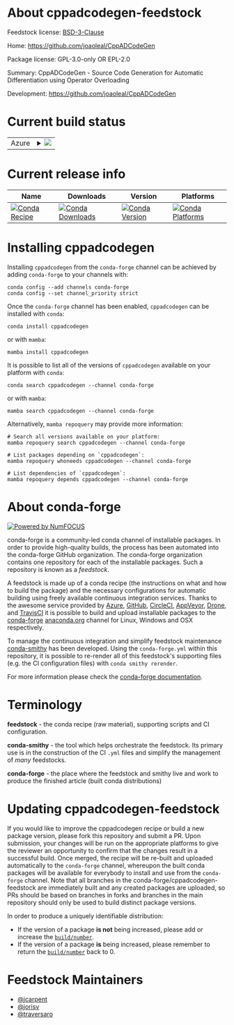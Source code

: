 About cppadcodegen-feedstock
============================

Feedstock license: [BSD-3-Clause](https://github.com/conda-forge/cppadcodegen-feedstock/blob/main/LICENSE.txt)

Home: https://github.com/joaoleal/CppADCodeGen

Package license: GPL-3.0-only OR EPL-2.0

Summary: CppADCodeGen - Source Code Generation for Automatic Differentiation using Operator Overloading

Development: https://github.com/joaoleal/CppADCodeGen

Current build status
====================


<table>
    
  <tr>
    <td>Azure</td>
    <td>
      <details>
        <summary>
          <a href="https://dev.azure.com/conda-forge/feedstock-builds/_build/latest?definitionId=12313&branchName=main">
            <img src="https://dev.azure.com/conda-forge/feedstock-builds/_apis/build/status/cppadcodegen-feedstock?branchName=main">
          </a>
        </summary>
        <table>
          <thead><tr><th>Variant</th><th>Status</th></tr></thead>
          <tbody><tr>
              <td>linux_64</td>
              <td>
                <a href="https://dev.azure.com/conda-forge/feedstock-builds/_build/latest?definitionId=12313&branchName=main">
                  <img src="https://dev.azure.com/conda-forge/feedstock-builds/_apis/build/status/cppadcodegen-feedstock?branchName=main&jobName=linux&configuration=linux%20linux_64_" alt="variant">
                </a>
              </td>
            </tr><tr>
              <td>linux_aarch64</td>
              <td>
                <a href="https://dev.azure.com/conda-forge/feedstock-builds/_build/latest?definitionId=12313&branchName=main">
                  <img src="https://dev.azure.com/conda-forge/feedstock-builds/_apis/build/status/cppadcodegen-feedstock?branchName=main&jobName=linux&configuration=linux%20linux_aarch64_" alt="variant">
                </a>
              </td>
            </tr><tr>
              <td>linux_ppc64le</td>
              <td>
                <a href="https://dev.azure.com/conda-forge/feedstock-builds/_build/latest?definitionId=12313&branchName=main">
                  <img src="https://dev.azure.com/conda-forge/feedstock-builds/_apis/build/status/cppadcodegen-feedstock?branchName=main&jobName=linux&configuration=linux%20linux_ppc64le_" alt="variant">
                </a>
              </td>
            </tr><tr>
              <td>osx_64</td>
              <td>
                <a href="https://dev.azure.com/conda-forge/feedstock-builds/_build/latest?definitionId=12313&branchName=main">
                  <img src="https://dev.azure.com/conda-forge/feedstock-builds/_apis/build/status/cppadcodegen-feedstock?branchName=main&jobName=osx&configuration=osx%20osx_64_" alt="variant">
                </a>
              </td>
            </tr><tr>
              <td>osx_arm64</td>
              <td>
                <a href="https://dev.azure.com/conda-forge/feedstock-builds/_build/latest?definitionId=12313&branchName=main">
                  <img src="https://dev.azure.com/conda-forge/feedstock-builds/_apis/build/status/cppadcodegen-feedstock?branchName=main&jobName=osx&configuration=osx%20osx_arm64_" alt="variant">
                </a>
              </td>
            </tr><tr>
              <td>win_64</td>
              <td>
                <a href="https://dev.azure.com/conda-forge/feedstock-builds/_build/latest?definitionId=12313&branchName=main">
                  <img src="https://dev.azure.com/conda-forge/feedstock-builds/_apis/build/status/cppadcodegen-feedstock?branchName=main&jobName=win&configuration=win%20win_64_" alt="variant">
                </a>
              </td>
            </tr>
          </tbody>
        </table>
      </details>
    </td>
  </tr>
</table>

Current release info
====================

| Name | Downloads | Version | Platforms |
| --- | --- | --- | --- |
| [![Conda Recipe](https://img.shields.io/badge/recipe-cppadcodegen-green.svg)](https://anaconda.org/conda-forge/cppadcodegen) | [![Conda Downloads](https://img.shields.io/conda/dn/conda-forge/cppadcodegen.svg)](https://anaconda.org/conda-forge/cppadcodegen) | [![Conda Version](https://img.shields.io/conda/vn/conda-forge/cppadcodegen.svg)](https://anaconda.org/conda-forge/cppadcodegen) | [![Conda Platforms](https://img.shields.io/conda/pn/conda-forge/cppadcodegen.svg)](https://anaconda.org/conda-forge/cppadcodegen) |

Installing cppadcodegen
=======================

Installing `cppadcodegen` from the `conda-forge` channel can be achieved by adding `conda-forge` to your channels with:

```
conda config --add channels conda-forge
conda config --set channel_priority strict
```

Once the `conda-forge` channel has been enabled, `cppadcodegen` can be installed with `conda`:

```
conda install cppadcodegen
```

or with `mamba`:

```
mamba install cppadcodegen
```

It is possible to list all of the versions of `cppadcodegen` available on your platform with `conda`:

```
conda search cppadcodegen --channel conda-forge
```

or with `mamba`:

```
mamba search cppadcodegen --channel conda-forge
```

Alternatively, `mamba repoquery` may provide more information:

```
# Search all versions available on your platform:
mamba repoquery search cppadcodegen --channel conda-forge

# List packages depending on `cppadcodegen`:
mamba repoquery whoneeds cppadcodegen --channel conda-forge

# List dependencies of `cppadcodegen`:
mamba repoquery depends cppadcodegen --channel conda-forge
```


About conda-forge
=================

[![Powered by
NumFOCUS](https://img.shields.io/badge/powered%20by-NumFOCUS-orange.svg?style=flat&colorA=E1523D&colorB=007D8A)](https://numfocus.org)

conda-forge is a community-led conda channel of installable packages.
In order to provide high-quality builds, the process has been automated into the
conda-forge GitHub organization. The conda-forge organization contains one repository
for each of the installable packages. Such a repository is known as a *feedstock*.

A feedstock is made up of a conda recipe (the instructions on what and how to build
the package) and the necessary configurations for automatic building using freely
available continuous integration services. Thanks to the awesome service provided by
[Azure](https://azure.microsoft.com/en-us/services/devops/), [GitHub](https://github.com/),
[CircleCI](https://circleci.com/), [AppVeyor](https://www.appveyor.com/),
[Drone](https://cloud.drone.io/welcome), and [TravisCI](https://travis-ci.com/)
it is possible to build and upload installable packages to the
[conda-forge](https://anaconda.org/conda-forge) [anaconda.org](https://anaconda.org/)
channel for Linux, Windows and OSX respectively.

To manage the continuous integration and simplify feedstock maintenance
[conda-smithy](https://github.com/conda-forge/conda-smithy) has been developed.
Using the ``conda-forge.yml`` within this repository, it is possible to re-render all of
this feedstock's supporting files (e.g. the CI configuration files) with ``conda smithy rerender``.

For more information please check the [conda-forge documentation](https://conda-forge.org/docs/).

Terminology
===========

**feedstock** - the conda recipe (raw material), supporting scripts and CI configuration.

**conda-smithy** - the tool which helps orchestrate the feedstock.
                   Its primary use is in the construction of the CI ``.yml`` files
                   and simplify the management of *many* feedstocks.

**conda-forge** - the place where the feedstock and smithy live and work to
                  produce the finished article (built conda distributions)


Updating cppadcodegen-feedstock
===============================

If you would like to improve the cppadcodegen recipe or build a new
package version, please fork this repository and submit a PR. Upon submission,
your changes will be run on the appropriate platforms to give the reviewer an
opportunity to confirm that the changes result in a successful build. Once
merged, the recipe will be re-built and uploaded automatically to the
`conda-forge` channel, whereupon the built conda packages will be available for
everybody to install and use from the `conda-forge` channel.
Note that all branches in the conda-forge/cppadcodegen-feedstock are
immediately built and any created packages are uploaded, so PRs should be based
on branches in forks and branches in the main repository should only be used to
build distinct package versions.

In order to produce a uniquely identifiable distribution:
 * If the version of a package **is not** being increased, please add or increase
   the [``build/number``](https://docs.conda.io/projects/conda-build/en/latest/resources/define-metadata.html#build-number-and-string).
 * If the version of a package **is** being increased, please remember to return
   the [``build/number``](https://docs.conda.io/projects/conda-build/en/latest/resources/define-metadata.html#build-number-and-string)
   back to 0.

Feedstock Maintainers
=====================

* [@jcarpent](https://github.com/jcarpent/)
* [@jorisv](https://github.com/jorisv/)
* [@traversaro](https://github.com/traversaro/)

